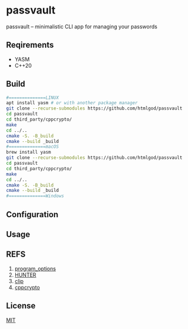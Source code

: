 # passvault

passvault – minimalistic CLI app for managing your passwords

## Reqirements

- YASM
- C++20

## Build

```bash
#==============LINUX
apt install yasm # or with another package manager
git clone --recurse-submodules https://github.com/htmlgod/passvault
cd passvault
cd third_party/cppcrypto/
make
cd ../..
cmake -S. -B_build
cmake --build _build
#==============macOS
brew install yasm
git clone --recurse-submodules https://github.com/htmlgod/passvault
cd passvault
cd third_party/cppcrypto/
make
cd ../..
cmake -S. -B_build
cmake --build _build
#==============Windows
```

## Configuration

## Usage

## REFS

1. [program_options](https://www.boost.org/doc/libs/1_81_0/doc/html/program_options.html)
2. [HUNTER](https://hunter.readthedocs.io/en/latest/quick-start/boost-components.html#)
3. [clip](https://github.com/dacap/clip/wiki#who-is-using-clip)
4. [cppcrypto](https://cppcrypto.sourceforge.net/)

## License

[MIT](https://choosealicense.com/licenses/mit/)
